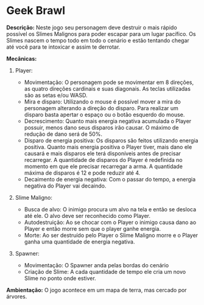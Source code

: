 # Geek Brawl

**Descrição:**
Neste jogo seu personagem deve destruir o mais rápido possível os Slimes
Malignos para poder escapar para um lugar pacífico. Os Slimes nascem o tempo
todo em todo o cenário e estão tentando chegar até você para te intoxicar e assim te
derrotar.

**Mecânicas:**
1. Player:
	- Movimentação:
O personagem pode se movimentar em 8 direções, as quatro direções
cardinais e suas diagonais. As teclas utilizadas são as setas e/ou
WASD.
	- Mira e disparo:
Utilizando o mouse é possível mover a mira do personagem alterando
a direção do disparo. Para realizar um disparo basta apertar o espaço
ou o botão esquerdo do mouse.
	- Decrescimento:
Quanto mais energia negativa acumulada o Player possuir, menos
dano seus disparos irão causar. O máximo de redução de dano será
de 50%.
	- Disparo de energia positiva:
Os disparos são feitos utilizando energia positiva. Quanto mais energia
positiva o Player tiver, mais dano ele causará e mais disparos ele terá
disponíveis antes de precisar recarregar. A quantidade de disparos do
Player é redefinida no momento em que ele precisar recarregar a
arma. A quantidade máxima de disparos é 12 e pode reduzir até 4.
	- Decaimento de energia negativa:
Com o passar do tempo, a energia negativa do Player vai decaindo.

2. Slime Maligno:
	- Busca de alvo:
O inimigo procura um alvo na tela e então se desloca até ele. O alvo
deve ser reconhecido como Player.
	- Autodestruição:
Ao se chocar com o Player o inimigo causa dano ao Player e então
morre sem que o player ganhe energia.
	- Morte:
Ao ser destruído pelo Player o Slime Maligno morre e o Player ganha
uma quantidade de energia negativa.

3. Spawner:
	- Movimentação:
O Spawner anda pelas bordas do cenário
	- Criação de Slime:
A cada quantidade de tempo ele cria um novo Slime no ponto onde
estiver.

**Ambientação:**
O jogo acontece em um mapa de terra, mas cercado por árvores.
